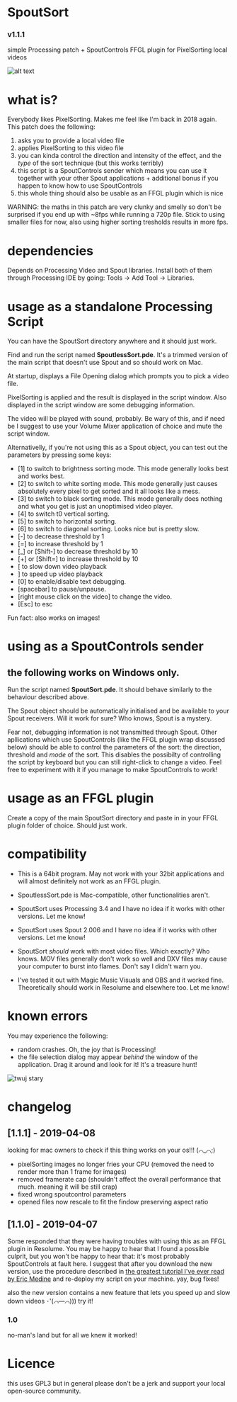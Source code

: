 # SpoutSort
### v1.1.1
simple Processing patch + SpoutControls FFGL plugin for PixelSorting local videos

![alt text](http://www.sweetbrokacik.pl/duze/powitalnia.gif)


# what is?
Everybody likes PixelSorting. Makes me feel like I'm back in 2018 again.
This patch does the following:
1. asks you to provide a local video file
2. applies PixelSorting to this video file
3. you can kinda control the direction and intensity of the effect, and the _type_ of the sort technique (but this works terribly)
4. this script is a SpoutControls sender which means you can use it together with your other Spout applications + additional bonus if you happen to know how to use SpoutControls
5. this whole thing should also be usable as an FFGL plugin which is nice

WARNING: the maths in this patch are very clunky and smelly so don't be surprised if you end up with ~8fps while running a 720p file.
Stick to using smaller files for now, also using higher sorting tresholds results in more fps.


# dependencies
Depends on Processing Video and Spout libraries. Install both of them through Processing IDE by going: Tools -> Add Tool -> Libraries.

# usage as a standalone Processing Script 
You can have the SpoutSort directory anywhere and it should just work.

Find and run the script named __SpoutlessSort.pde__. It's a trimmed version of the main script that doesn't use Spout and so should work on Mac.

At startup, displays a File Opening dialog which prompts you to pick a video file.

PixelSorting is applied and the result is displayed in the script window. Also displayed in the script window are some debugging information.

The video will be played with sound, probably. Be wary of this, and if need be I suggest to use your Volume Mixer application of choice and mute the script window.

Alternativelly, if you're not using this as a Spout object, you can test out the parameters by pressing some keys:
- [1] to switch to brightness sorting mode. This mode generally looks best and works best.
- [2] to switch to white sorting mode. This mode generally just causes absolutely every pixel to get sorted and it all looks like a mess.
- [3] to switch to black sorting mode. This mode generally does nothing and what you get is just an unoptimised video player.
- [4] to switch t0 vertical sorting.
- [5] to switch to horizontal sorting.
- [6] to switch to diagonal sorting. Looks nice but is pretty slow.
- [-] to decrease threshold by 1
- [=] to increase threshold by 1
- [\_] or [Shift-] to decrease threshold by 10
- [+] or [Shift=] to increase threshold by 10
- [ to slow down video playback
- ] to speed up video playback
- [0] to enable/disable text debugging.
- [spacebar] to pause/unpause.
- [right mouse click on the video] to change the video.
- [Esc] to esc

Fun fact: also works on images!


# using as a SpoutControls sender

## __the following works on Windows only.__

Run the script named __SpoutSort.pde__. It should behave similarly to the behaviour described above.
 

The Spout object should be automatically initialised and be available to your Spout receivers. Will it work for sure? Who knows, Spout is a mystery. 

Fear not, debugging information is not transmitted through Spout.
Other apllications which use SpoutControls (like the FFGL plugin wrap discussed below) should be able to control the parameters of the sort: the direction, threshold and _mode_ of the sort. This disables the possibilty of controlling the script by keyboard but you can still right-click to change a video. Feel free to experiment with it if you manage to make SpoutControls to work!

# usage as an FFGL plugin
Create a copy of the main SpoutSort directory and paste in in your FFGL plugin folder of choice. Should just work.

# compatibility
- This is a 64bit program. May not work with your 32bit applications and will almost definitely not work as an FFGL plugin.

- SpoutlessSort.pde is Mac-compatible, other functionalities aren't.

- SpoutSort uses Processing 3.4 and I have no idea if it works with other versions. Let me know!

- SpoutSort uses Spout 2.006 and I have no idea if it works with other versions. Let me know!

- SpoutSort _should_ work with most video files. Which exactly? Who knows. MOV files generally don't work so well and DXV files may cause your computer to burst into flames. Don't say I didn't warn you.

- I've tested it out with Magic Music Visuals and OBS and it worked fine. Theoretically should work in Resolume and elsewhere too. Let me know!

# known errors
You may experience the following:

- random crashes. Oh, the joy that is Processing!
- the file selection dialog may appear _behind_ the window of the application. Drag it around and look for it! It's a treasure hunt!

![twuj stary](https://i.ibb.co/zPwwrp8/twuj-stary.png)

# changelog

## [1.1.1] - 2019-04-08

looking for mac owners to check if this thing works on your os!!! (⌒_⌒;)

- pixelSorting images no longer fries your CPU (removed the need to render more than 1 frame for images)
- removed framerate cap (shouldn't affect the overall performance that much. meaning it will be still crap)
- fixed wrong spoutcontrol parameters
- opened files now rescale to fit the findow preserving aspect ratio

## [1.1.0] - 2019-04-07

Some responded that they were having troubles with using this as an FFGL plugin in Resolume. You may be happy to hear that I found a possible culprit, but you won't be happy to hear that: it's most probably SpoutControls at fault here. I suggest that after you download the new version, use the procedure described in [the greatest tutorial I've ever read by Eric Medine](http://ericmedine.com/spout-controller-for-resolume/) and re-deploy my script on your machine. yay, bug fixes!

also the new version contains a new feature that lets you speed up and slow down videos ･'(*⌒―⌒*))) try it!

### 1.0

no-man's land but for all we knew it worked!


# Licence
this uses GPL3 but in general please don't be a jerk and support your local open-source community.
